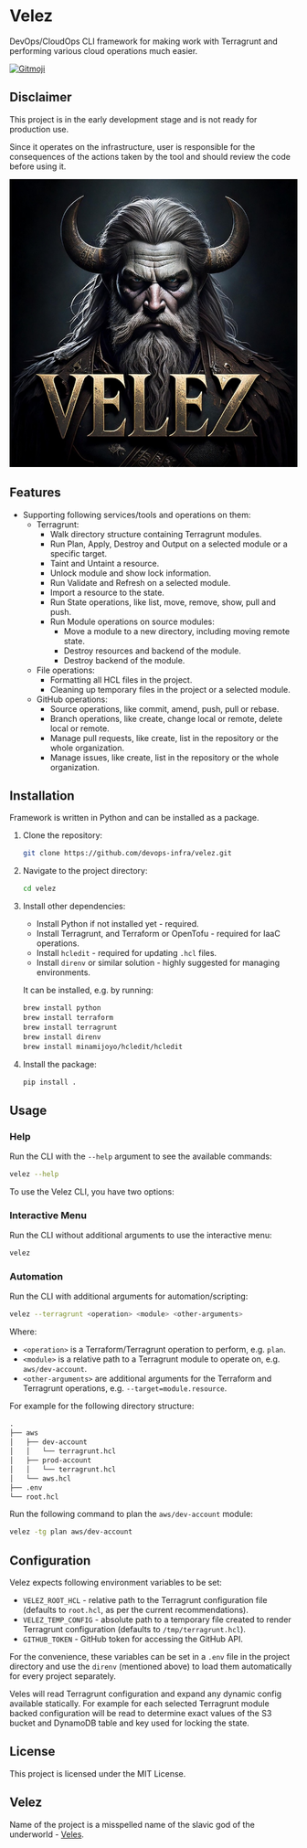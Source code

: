 # Velez

DevOps/CloudOps CLI framework for making work with Terragrunt and performing various cloud operations much easier.

<a href="https://gitmoji.dev">
  <img
    src="https://img.shields.io/badge/gitmoji-%20😜%20😍-FFDD67.svg?style=flat-square"
    alt="Gitmoji"
  />
</a>

## Disclaimer

This project is in the early development stage and is not ready for production use.

Since it operates on the infrastructure, user is responsible for the consequences of the actions taken by the tool and should review the code before using it.


![Velez](img/velez.jpg)


## Features

- Supporting following services/tools and operations on them:
    - Terragrunt:
        - Walk directory structure containing Terragrunt modules.
        - Run Plan, Apply, Destroy and Output on a selected module or a specific target.
        - Taint and Untaint a resource.
        - Unlock module and show lock information.
        - Run Validate and Refresh on a selected module.
        - Import a resource to the state.
        - Run State operations, like list, move, remove, show, pull and push.
        - Run Module operations on source modules:
            - Move a module to a new directory, including moving remote state.
            - Destroy resources and backend of the module.
            - Destroy backend of the module.
    - File operations:
        - Formatting all HCL files in the project.
        - Cleaning up temporary files in the project or a selected module.
    - GitHub operations:
        - Source operations, like commit, amend, push, pull or rebase.
        - Branch operations, like create, change local or remote, delete local or remote.
        - Manage pull requests, like create, list in the repository or the whole organization.
        - Manage issues, like create, list in the repository or the whole organization.


## Installation

Framework is written in Python and can be installed as a package.

1. Clone the repository:
    ```sh
    git clone https://github.com/devops-infra/velez.git
    ```
2. Navigate to the project directory:
    ```sh
    cd velez
    ```
3. Install other dependencies:
    * Install Python if not installed yet - required.
    * Install Terragrunt, and Terraform or OpenTofu - required for IaaC operations.
    * Install `hcledit` - required for updating `.hcl` files.
    * Install `direnv` or similar solution - highly suggested for managing environments. 

    It can be installed, e.g. by running:
    ```sh
    brew install python
    brew install terraform
    brew install terragrunt
    brew install direnv
    brew install minamijoyo/hcledit/hcledit
    ```
4. Install the package:
    ```sh
    pip install .
    ```


## Usage

### Help

Run the CLI with the `--help` argument to see the available commands:

```sh
velez --help
```

To use the Velez CLI, you have two options:


### Interactive Menu

Run the CLI without additional arguments to use the interactive menu:

```sh
velez
```


### Automation

Run the CLI with additional arguments for automation/scripting:

```sh
velez --terragrunt <operation> <module> <other-arguments>
```

Where:

* `<operation>` is a Terraform/Terragrunt operation to perform, e.g. `plan`.
* `<module>` is a relative path to a Terragrunt module to operate on, e.g. `aws/dev-account`.
* `<other-arguments>` are additional arguments for the Terraform and Terragrunt operations, e.g.
  `--target=module.resource`.

For example for the following directory structure:

```plaintext
. 
├── aws
│   ├── dev-account
│   │   └── terragrunt.hcl
│   ├── prod-account
│   │   └── terragrunt.hcl
│   └── aws.hcl
├── .env
└── root.hcl
```

Run the following command to plan the `aws/dev-account` module:

```sh
velez -tg plan aws/dev-account
``` 


## Configuration

Velez expects following environment variables to be set:

* `VELEZ_ROOT_HCL` - relative path to the Terragrunt configuration file (defaults to `root.hcl`, as per the current recommendations).
* `VELEZ_TEMP_CONFIG` - absolute path to a temporary file created to render Terragrunt configuration (defaults to `/tmp/terragrunt.hcl`).
* `GITHUB_TOKEN` - GitHub token for accessing the GitHub API.

For the convenience, these variables can be set in a `.env` file in the project directory and use the `direnv` (mentioned above) to load
them automatically for every project separately.

Veles will read Terragrunt configuration and expand any dynamic config available statically. 
For example for each selected Terragrunt module backed configuration will be read to determine exact values of the S3 bucket and DynamoDB table and key used for locking the state.



## License

This project is licensed under the MIT License.

## Velez

Name of the project is a misspelled name of the slavic god of the
underworld - [Veles](https://en.wikipedia.org/wiki/Veles_(god)).
